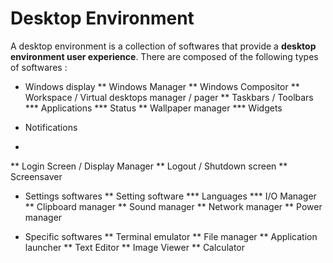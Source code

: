 # Desktop Environment

A desktop environment is a collection of softwares that provide a __desktop environment user experience__. There are composed of the following types of softwares :

* Windows display
** Windows Manager
** Windows Compositor
** Workspace / Virtual desktops manager / pager
** Taskbars / Toolbars
*** Applications
*** Status
** Wallpaper manager
*** Widgets
 
* Notifications
* 
** Login Screen / Display Manager
** Logout / Shutdown screen
** Screensaver

* Settings softwares
** Setting software
*** Languages
*** I/O Manager
** Clipboard manager
** Sound manager
** Network manager
** Power manager

* Specific softwares
** Terminal emulator
** File manager
** Application launcher
** Text Editor
** Image Viewer
** Calculator
